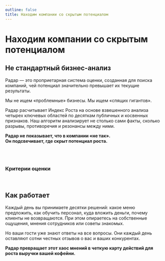 ```yaml
---
outline: false
title: Находим компании со скрытым потенциалом
---
```


# Находим компании со скрытым потенциалом

## Не стандартный бизнес-анализ

Радар — это проприетарная система оценки, созданная для поиска компаний, чей потенциал значительно превышает их текущие результаты.

Мы не ищем «проблемные» бизнесы. Мы ищем «спящих гигантов». 

Радар расчитывает Индекс Роста на основе взвешенного анализа четырех ключевых областей по десяткам публичных и косвенных признаков. Наш алгоритм анализирует не столько сами факты, сколько разрывы, противоречия и резонансы между ними.

**Радар не показывает, что в компании «не так».** <br>
**Он подсвечивает, где скрыт потенциал роста.** <br>
<br>

<RadarApproach />
<br>

### Критерии оценки
<br>

<GrowthPotentialMethod />

## Как работает

Каждый день вы принимаете десятки решений: какое меню предложить, как обучить персонал, куда вложить деньги, почему клиенты не возвращаются. При этом опираетесь на собственные ощущения, мнения сотрудников или советы знакомых. 

Но ваши гости уже знают ответы на все вопросы. Они каждый день оставляют сотни честных отзывов о вас и ваших конкурентах. 

**Радар превращает этот хаос мнений в четкую карту действий для роста выручки вашей кофейни.**

<RadarHowItWorks />
